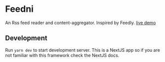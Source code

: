 # Feedni

An Rss feed reader and content-aggregator. Inspired by Feedly.
[live demo](http://feedni.hasan.one/)

## Development
Run `yarn dev` to start development server.
This is a NextJS app so if you are not familiar with this framework check the NextJS docs.

